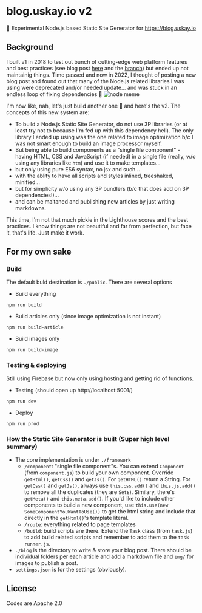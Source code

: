 # blog.uskay.io v2

🧨 Experimental Node.js based Static Site Generator for https://blog.uskay.io

## Background
I built v1 in 2018 to test out bunch of cutting-edge web platform features and best practices (see blog post [here](https://blog.uskay.io/article/001-pwa-blog-loading) and the [branch](https://github.com/uskay/blog.uskay.io/tree/uskay-ui)) but ended up not maintainig things. Time passed and now in 2022, I thought of posting a new blog post and found out that many of the Node.js related libraries I was using were deprecated and/or needed update... and was stuck in an endless loop of fixing dependencies 🤮 
![node meme](https://cdn.glitch.global/d1d49b49-541b-4e26-8cd5-f7fa3a45e1aa/nodememe.jpg?v=1648655364487)

I'm now like, nah, let's just build another one 🤣 and here's the v2. The concepts of this new system are:
- To build a Node.js Static Site Generator, do not use 3P libraries (or at least try not to because I'm fed up with this dependency hell). The only library I ended up using was the one related to image optimization b/c I was not smart enough to build an image processor myself.
- But being able to build components as a "single file component" - having HTML, CSS and JavaScript (if needed) in a single file (really, w/o using any libraries like `htm`) and use it to make templates...
- but only using pure ES6 syntax, no jsx and such...
- with the ablity to have all scripts and styles inlined, treeshaked, minified...
- but for simplicity w/o using any 3P bundlers (b/c that does add on 3P dependencies!)...
- and can be maitaned and publishing new articles by just writing markdowns.

This time, I'm not that much pickie in the Lighthouse scores and the best practices. I know things are not beautiful and far from perfection, but face it, that's life. Just make it work. 

## For my own sake
### Build
The default buld destination is `./public`. There are several options

- Build everything
```
npm run build
```
- Build articles only (since image optimization is not instant)
```
npm run build-article
```
- Build images only
```
npm run build-image
```

### Testing & deploying
Still using Firebase but now only using hosting and getting rid of functions.

- Testing (should open up http://localhost:5001/)
```
npm run dev
```
- Deploy
```
npm run prod
```

### How the Static Site Generator is built (Super high level summary)
- The core implementation is under `./framework`
  - `/component`: "single file component"s. You can extend `Component` (from `component.js`) to build your own component. Override `getHtml()`, `getCss()` and `getJs()`. For `getHTML()` return a String. For `getCss()` and `getJs()`, always use `this.css.add()` and `this.js.add()` to remove all the duplicates (they are `Set`s). Similary, there's `getMeta()` and `this.meta.add()`. If you'd like to include other components to build a new component, use `this.use(new SomeComponentYouWantToUse())` to get the html string and include that directly in the `getHtml()`'s template literal.
  - `/route`: everything related to page templates
  - `/build`: build scripts are there. Extend the `Task` class (from `task.js`) to add build related scripts and remember to add them to the `task-runner.js`.
- `./blog` is the directory to write & store your blog post. There should be individual folders per each article and add a markdown file and `img/` for images to publish a post.
- `settings.json` is for the settings (obviously).

## License
Codes are Apache 2.0

